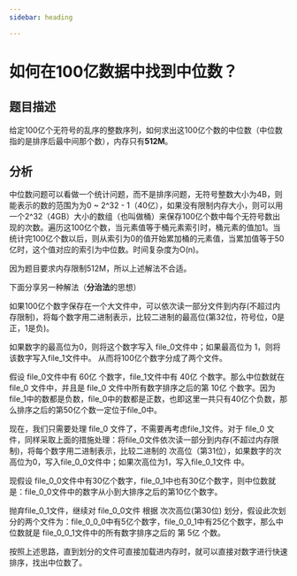 ```yaml
---
sidebar: heading

---
```


# 如何在100亿数据中找到中位数？

## 题目描述

给定100亿个无符号的乱序的整数序列，如何求出这100亿个数的中位数（中位数指的是排序后最中间那个数），内存只有**512M**。

## 分析

中位数问题可以看做一个统计问题，而不是排序问题，无符号整数大小为4B，则能表示的数的范围为为0 ~ 2^32 - 1（40亿），如果没有限制内存大小，则可以用一个2^32（4GB）大小的数组（也叫做桶）来保存100亿个数中每个无符号数出现的次数。遍历这100亿个数，当元素值等于桶元素索引时，桶元素的值加1。当统计完100亿个数以后，则从索引为0的值开始累加桶的元素值，当累加值等于50亿时，这个值对应的索引为中位数。时间复杂度为O(n)。

因为题目要求内存限制512M，所以上述解法不合适。

下面分享另一种解法（**分治法**的思想）

如果100亿个数字保存在一个大文件中，可以依次读一部分文件到内存(不超过内存限制)，将每个数字用二进制表示，比较二进制的最高位(第32位，符号位，0是正，1是负)。

如果数字的最高位为0，则将这个数字写入 file_0文件中；如果最高位为 1，则将该数字写入file_1文件中。 从而将100亿个数字分成了两个文件。

假设 file_0文件中有 60亿 个数字，file_1文件中有 40亿 个数字。那么中位数就在 file_0 文件中，并且是 file_0 文件中所有数字排序之后的第 10亿 个数字。因为file_1中的数都是负数，file_0中的数都是正数，也即这里一共只有40亿个负数，那么排序之后的第50亿个数一定位于file_0中。

现在，我们只需要处理 file_0 文件了，不需要再考虑file_1文件。对于 file_0 文件，同样采取上面的措施处理：将file_0文件依次读一部分到内存(不超过内存限制)，将每个数字用二进制表示，比较二进制的 次高位（第31位），如果数字的次高位为0，写入file_0_0文件中；如果次高位为1，写入file_0_1文件 中。 

现假设 file_0_0文件中有30亿个数字，file_0_1中也有30亿个数字，则中位数就是：file_0_0文件中的数字从小到大排序之后的第10亿个数字。 

抛弃file_0_1文件，继续对 file_0_0文件 根据 次次高位(第30位) 划分，假设此次划分的两个文件为：file_0_0_0中有5亿个数字，file_0_0_1中有25亿个数字，那么中位数就是 file_0_0_1文件中的所有数字排序之后的 第 5亿 个数。 

按照上述思路，直到划分的文件可直接加载进内存时，就可以直接对数字进行快速排序，找出中位数了。

